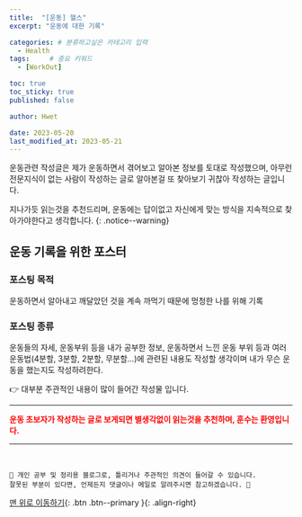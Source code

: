 ```yaml
---
title:  "[운동] 헬스"  
excerpt: "운동에 대한 기록"

categories: # 분류하고싶은 카테고리 입력
  - Health
tags:     # 중요 키워드
  - [WorkOut]

toc: true
toc_sticky: true
published: false

author: Hwet

date: 2023-05-20
last_modified_at: 2023-05-21
---
```


운동관련 작성글은 제가 운동하면서 겪어보고 알아본 정보를 토대로 작성했으며, 아무런 전문지식이 없는 사람이 작성하는 글로 알아본걸 또 찾아보기 귀찮아 작성하는 글입니다.

지나가듯 읽는것을 추천드리며, 운동에는 답이없고 자신에게 맞는 방식을 지속적으로 찾아가야한다고 생각합니다.
{: .notice--warning}

## 운동 기록을 위한 포스터

### 포스팅 목적

운동하면서 알아내고 깨달았던 것을 계속 까먹기 때문에 멍청한 나를 위해 기록

### 포스팅 종류

운동들의 자세, 운동부위 등을 내가 공부한 정보, 운동하면서 느낀 운동 부위 등과 여러 운동법(4분할, 3분할, 2분할, 무분할...)에 관련된 내용도 작성할 생각이며 
내가 무슨 운동을 했는지도 작성하려한다.

👉 대부분 주관적인 내용이 많이 들어간 작성물 입니다. 


***

<strong style="color:red">운동 초보자가 작성하는 글로 보게되면 별생각없이 읽는것을 추천하며, 훈수는 환영입니다.</strong>



***
<br>
    
    📢 개인 공부 및 정리용 블로그로, 틀리거나 주관적인 의견이 들어갈 수 있습니다.
    잘못된 부분이 있다면, 언제든지 댓글이나 메일로 알려주시면 참고하겠습니다. 🔔

[맨 위로 이동하기](#){: .btn .btn--primary }{: .align-right}